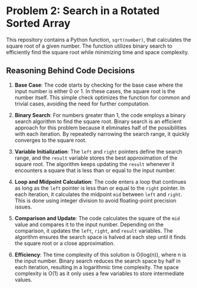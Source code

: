 # Problem 2: Search in a Rotated Sorted Array

This repository contains a Python function, `sqrt(number)`, that calculates the square root of a given number. The function utilizes binary search to efficiently find the square root while minimizing time and space complexity.

## Reasoning Behind Code Decisions

1. **Base Case**: The code starts by checking for the base case where the input number is either 0 or 1. In these cases, the square root is the number itself. This simple check optimizes the function for common and trivial cases, avoiding the need for further computation.

2. **Binary Search**: For numbers greater than 1, the code employs a binary search algorithm to find the square root. Binary search is an efficient approach for this problem because it eliminates half of the possibilities with each iteration. By repeatedly narrowing the search range, it quickly converges to the square root. 

3. **Variable Initialization**: The `left` and `right` pointers define the search range, and the `result` variable stores the best approximation of the square root. The algorithm keeps updating the `result` whenever it encounters a square that is less than or equal to the input number.

4. **Loop and Midpoint Calculation**: The code enters a loop that continues as long as the `left` pointer is less than or equal to the `right` pointer. In each iteration, it calculates the midpoint `mid` between `left` and `right`. This is done using integer division to avoid floating-point precision issues.

5. **Comparison and Update**: The code calculates the square of the `mid` value and compares it to the input number. Depending on the comparison, it updates the `left`, `right`, and `result` variables. The algorithm ensures the search space is halved at each step until it finds the square root or a close approximation.

6. **Efficiency**: The time complexity of this solution is O(log(n)), where n is the input number. Binary search reduces the search space by half in each iteration, resulting in a logarithmic time complexity. The space complexity is O(1) as it only uses a few variables to store intermediate values.
